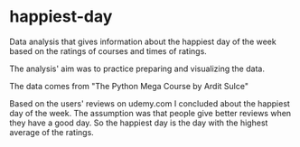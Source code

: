 # happiest-day
Data analysis that gives information about the happiest day of the week based on the ratings of courses and times of ratings.

The analysis' aim was to practice preparing and visualizing the data. 

The data comes from "The Python Mega Course by Ardit Sulce"

Based on the users' reviews on udemy.com I concluded about the happiest day of the week. The assumption was that people give better reviews when they have a good day. So the happiest day is the day with the highest average of the ratings. 
